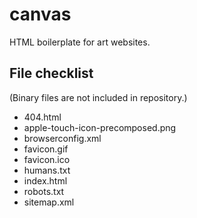 # canvas
HTML boilerplate for art websites.

## File checklist

(Binary files are not included in repository.)

- 404.html
- apple-touch-icon-precomposed.png
- browserconfig.xml
- favicon.gif
- favicon.ico
- humans.txt
- index.html
- robots.txt
- sitemap.xml
